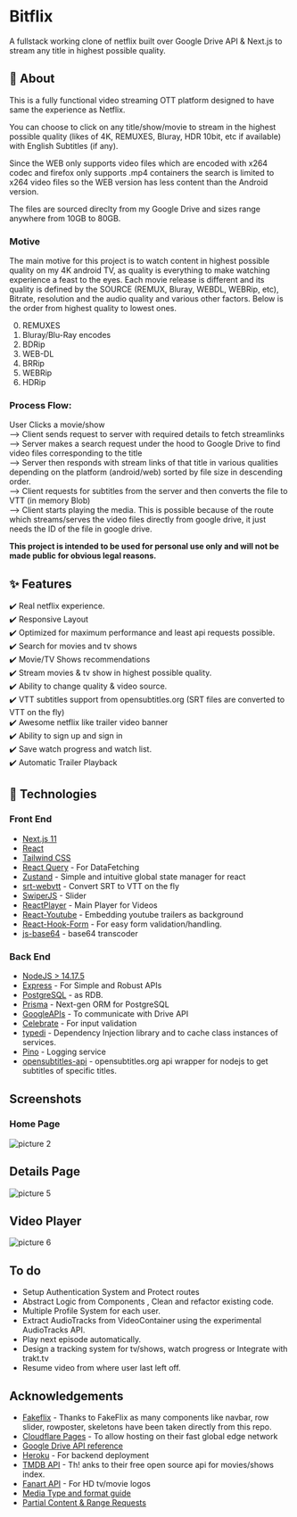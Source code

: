 # Bitflix

A fullstack working clone of netflix built over Google Drive API & Next.js to stream any title in highest possible quality.

## 🎯 About

This is a fully functional video streaming OTT platform designed to have same the experience as Netflix.

You can choose to click on any title/show/movie to stream in the highest possible quality (likes of 4K, REMUXES, Bluray, HDR 10bit, etc if available) with English Subtitles (if any).

Since the WEB only supports video files which are encoded with x264 codec and firefox only supports .mp4 containers the search is limited to x264 video files so the WEB version has less content than the Android version.

The files are sourced direclty from my Google Drive and sizes range anywhere from 10GB to 80GB.

### Motive

The main motive for this project is to watch content in highest possible quality on my 4K android TV, as quality is everything to make watching experience a feast to the eyes. Each movie release is different and its quality is defined by the SOURCE (REMUX, Bluray, WEBDL, WEBRip, etc), Bitrate, resolution and the audio quality and various other factors. Below is the order from highest quality to lowest ones.

0. REMUXES
1. Bluray/Blu-Ray encodes
2. BDRip
3. WEB-DL
4. BRRip
5. WEBRip
6. HDRip

### Process Flow:

User Clicks a movie/show  
--> Client sends request to server with required details to fetch streamlinks  
--> Server makes a search request under the hood to Google Drive to find video files corresponding to the title  
--> Server then responds with stream links of that title in various qualities depending on the platform (android/web) sorted by file size in descending order.  
--> Client requests for subtitles from the server and then converts the file to VTT (in memory Blob)  
--> Client starts playing the media.
This is possible because of the route which streams/serves the video files directly from google drive, it just needs the ID of the file in google drive.

**This project is intended to be used for personal use only and will not be made public for obvious legal reasons.**

## ✨ Features

✔️ Real netflix experience.  
✔️ Responsive Layout  
✔️ Optimized for maximum performance and least api requests possible.  
✔️ Search for movies and tv shows  
✔️ Movie/TV Shows recommendations  
✔️ Stream movies & tv show in highest possible quality.  
✔️ Ability to change quality & video source.  
✔️ VTT subtitles support from opensubtitles.org (SRT files are converted to VTT on the fly)  
✔️ Awesome netflix like trailer video banner  
✔️ Ability to sign up and sign in  
✔️ Save watch progress and watch list.  
✔️ Automatic Trailer Playback

## 🚀 Technologies

### Front End

- [Next.js 11](https://nextjs.org/)
- [React](https://reactjs.org/)
- [Tailwind CSS](https://tailwindcss.com/docs/guides/create-react-app)
- [React Query](https://react-query.tanstack.com/) - For DataFetching
- [Zustand](https://github.com/pmndrs/zustand) - Simple and intuitive global state manager for react
- [srt-webvtt](https://www.npmjs.com/package/srt-webvtt) - Convert SRT to VTT on the fly
- [SwiperJS](https://swiperjs.com/) - Slider
- [ReactPlayer](https://www.npmjs.com/package/react-player) - Main Player for Videos
- [React-Youtube](https://www.npmjs.com/package/react-youtube) - Embedding youtube trailers as background
- [React-Hook-Form](https://react-hook-form.com/) - For easy form validation/handling.
- [js-base64](https://www.npmjs.com/package/js-base64) - base64 transcoder

### Back End

- [NodeJS > 14.17.5](http://nodejs.org)
- [Express](http://expressjs.com/) - For Simple and Robust APIs
- [PostgreSQL](https://www.postgresql.org/) - as RDB.
- [Prisma](https://www.prisma.io/) - Next-gen ORM for PostgreSQL
- [GoogleAPIs](http://expressjs.com/) - To communicate with Drive API
- [Celebrate](https://www.npmjs.com/package/celebrate) - For input validation
- [typedi](https://www.npmjs.com/package/typedi) - Dependency Injection library and to cache class instances of services.
- [Pino](https://getpino.io/#/) - Logging service
- [opensubtitles-api](https://www.npmjs.com/package/opensubtitles-api) - opensubtitles.org api wrapper for nodejs to get subtitles of specific titles.

## Screenshots

### Home Page

![picture 2](https://i.imgur.com/lPta3s3.jpg)

## Details Page

![picture 5](https://i.imgur.com/xh2r0n4.jpg)

## Video Player

![picture 6](https://i.imgur.com/Pj53ojm.jpg)

## To do

- Setup Authentication System and Protect routes
- Abstract Logic from Components , Clean and refactor existing code.
- Multiple Profile System for each user.
- Extract AudioTracks from VideoContainer using the experimental AudioTracks API.
- Play next episode automatically.
- Design a tracking system for tv/shows, watch progress or Integrate with trakt.tv
- Resume video from where user last left off.

## Acknowledgements

- [Fakeflix](https://github.com/Th3Wall/Fakeflix) - Thanks to FakeFlix as many components like navbar, row slider, rowposter, skeletons have been taken directly from this repo.
- [Cloudflare Pages](https://pages.cloudflare.com/) - To allow hosting on their fast global edge network
- [Google Drive API reference](https://developers.google.com/drive/api/v3/reference)
- [Heroku](https://heroku.com) - For backend deployment
- [TMDB API](https://developers.themoviedb.org/3) - Th!
  anks to their free open source api for movies/shows index.
- [Fanart API](http://fanart.tv/) - For HD tv/movie logos
- [Media Type and format guide](https://developer.mozilla.org/en-US/docs/Web/Media/Formats)
- [Partial Content & Range Requests](https://medium.com/@vishal1909/how-to-handle-partial-content-in-node-js-8b0a5aea216)
